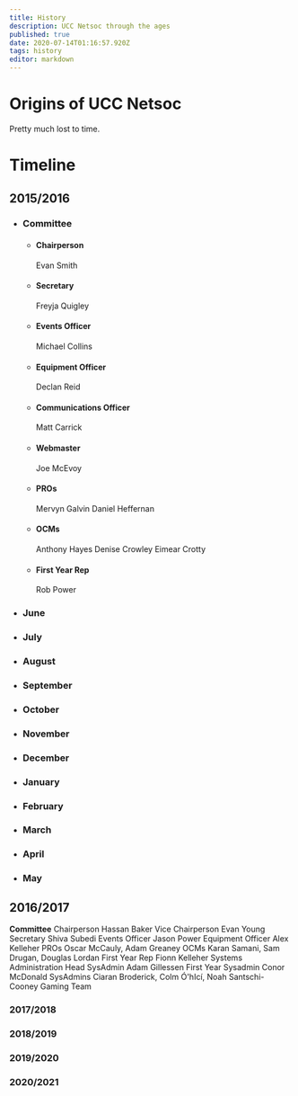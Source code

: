 ```yaml
---
title: History
description: UCC Netsoc through the ages
published: true
date: 2020-07-14T01:16:57.920Z
tags: history
editor: markdown
---
```





# Origins of UCC Netsoc

Pretty much lost to time.

# Timeline 

## 2015/2016
* ### Committee
  * #### Chairperson
    Evan Smith
  * #### Secretary
    Freyja Quigley
  * #### Events Officer
    Michael Collins
  * #### Equipment Officer
    Declan Reid
  * #### Communications Officer
    Matt Carrick
  * #### Webmaster
    Joe McEvoy
  * #### PROs
    Mervyn Galvin
    Daniel Heffernan
  * #### OCMs
    Anthony Hayes
    Denise Crowley
    Eimear Crotty
  * #### First Year Rep
    Rob Power
    
* ### June

* ### July

* ### August

* ### September

* ### October

* ### November

* ### December

* ### January

* ### February

* ### March

* ### April

* ### May

## 2016/2017



**Committee**
Chairperson	Hassan Baker
Vice Chairperson	Evan Young
Secretary	Shiva Subedi
Events Officer	Jason Power
Equipment Officer	Alex Kelleher
PROs	Oscar McCauly, Adam Greaney
OCMs	Karan Samani, Sam Drugan, Douglas Lordan
First Year Rep	Fionn Kelleher
Systems Administration
Head SysAdmin	Adam Gillessen
First Year Sysadmin	Conor McDonald
SysAdmins	Ciaran Broderick, Colm Ó'hIcí, Noah Santschi-Cooney
Gaming Team

### 2017/2018

### 2018/2019

### 2019/2020

### 2020/2021

